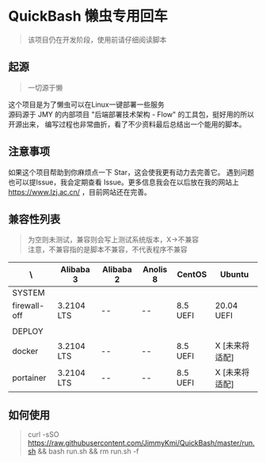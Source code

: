 # QuickBash 懒虫专用回车

> 该项目仍在开发阶段，使用前请仔细阅读脚本

## 起源

> 一切源于懒
>
这个项目是为了懒虫可以在Linux一键部署一些服务 \
源码源于 JMY 的内部项目 "后端部署技术架构 - Flow" 的工具包，挺好用的所以开源出来，
编写过程也非常曲折，看了不少资料最后总结出一个能用的脚本。

## 注意事项

如果这个项目帮助到你麻烦点一下 Star，这会使我更有动力去完善它。
遇到问题也可以提Issue，我会定期查看 Issue。更多信息我会在以后放在我的网站上 https://www.lzj.ac.cn/ ，目前网站还在完善。

## 兼容性列表

> 为空则未测试，兼容则会写上测试系统版本，X->不兼容 \
> 注意，不兼容指的是脚本不兼容，不代表程序不兼容

| \            | Alibaba 3  | Alibaba 2 | Anolis 8 | CentOS   | Ubuntu     |
|--------------|------------|-----------|----------|----------|------------|
| SYSTEM       |
| firewall-off | 3.2104 LTS | --        | --       | 8.5 UEFI | 20.04 UEFI |
|              |
| DEPLOY       |
| docker       | 3.2104 LTS | --        | --       | 8.5 UEFI | X [未来将适配]  |
| portainer    | 3.2104 LTS | --        | --       | 8.5 UEFI | X [未来将适配]  |

## 如何使用

> curl -sSO https://raw.githubusercontent.com/JimmyKmi/QuickBash/master/run.sh && bash run.sh && rm run.sh -f